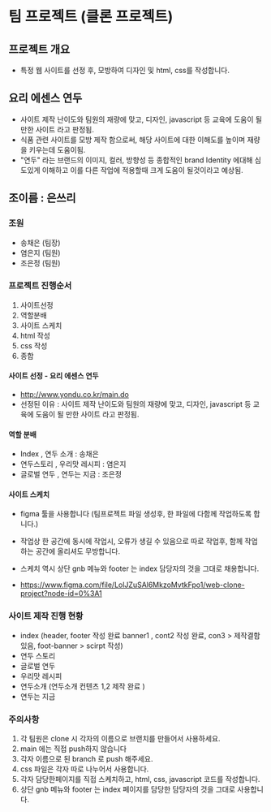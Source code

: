 # 팀 프로젝트 (클론 프로젝트)
## 프로젝트 개요
- 특정 웹 사이트를 선정 후, 모방하여 디자인 및 html, css를 작성합니다.

## 요리 에센스 연두
* 사이트 제작 난이도와 팀원의 재량에 맞고, 디자인, javascript 등 교육에 도움이 될 만한 사이트 라고 판정됨.
* 식품 관련 사이트를 모방 제작 함으로써, 해당 사이트에 대한 이해도를 높이며 재량을 키우는데 도움이됨.
* "연두" 라는 브랜드의 이미지, 컬러, 방향성 등 종합적인 brand Identity 에대해 심도있게 이해하고 이를 다른 작업에 적용할때 크게 도움이 될것이라고 예상됨.
 


## 조이름 : 은쓰리

### 조원
* 송채은 (팀장)
* 염은지 (팀원)
* 조은정 (팀원)

### 프로젝트 진행순서
1. 사이트선정 
2.  역할분배
3. 사이트 스케치
4. html 작성
5. css 작성
6. 종합

#### 사이트 선정 - 요리 에센스 연두
- http://www.yondu.co.kr/main.do 
- 선정된 이유 : 사이트 제작 난이도와 팀원의 재량에 맞고, 디자인, javascript 등 교육에 도움이 될 만한 사이트 라고 판정됨.

#### 역할 분배
- Index , 연두 소개 : 송채은
- 연두스토리 , 우리맛 레시피 : 염은지
- 글로벌 연두 , 연두는 지금 : 조은정


#### 사이트 스케치
- figma 툴을 사용합니다 (팀프로젝트 파일 생성후, 한 파일에 다함께 작업하도록 합니다.)
- 작업상 한 공간에 동시에 작업시, 오류가 생길 수 있음으로 따로 작업후, 함께 작업하는 공간에 올리셔도 무방합니다.
- 스케치 역시 상단 gnb 메뉴와 footer 는 index 담당자의 것을 그대로 채용합니다.

- https://www.figma.com/file/LolJZuSAl6MkzoMvtkFpo1/web-clone-project?node-id=0%3A1

### 사이트 제작 진행 현황
- index (header, footer 작성 완료 banner1 , cont2 작성 완료, con3 > 제작결함 있음, foot-banner > scirpt 작성)
- 연두 스토리
- 글로벌 연두
- 우리맛 레시피
- 연두소개 (연두소개 컨텐츠 1,2 제작 완료 )
- 연두는 지금

### 주의사항
1. 각 팀원은 clone 시 각자의 이름으로 브랜치를 만들어서 사용하세요.
2. main 에는 직접 push하지 않습니다
3. 각자 이름으로 된 branch 로 push 해주세요.
4. css 파일은 각자 따로 나누어서 사용합니다.
5. 각자 담당한페이지를 직접 스케치하고, html, css, javascript 코드를 작성합니다.
6. 상단 gnb 메뉴와 footer 는 index 페이지를 담당한 담당자의 것을 그대로 사용합니다.